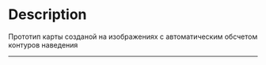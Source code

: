 # Description

Прототип карты созданой на изображениях с автоматическим обсчетом контуров наведения

---

